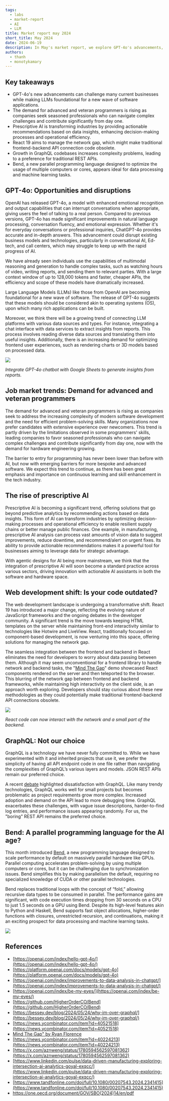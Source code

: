 ```yaml
---
tags:
  - labs
  - market-report
  - AI
  - LLM
title: Market report may 2024
short_title: May 2024
date: 2024-06-19
description: In May's market report, we explore GPT-4o's advancements, the rising demand for veteran programmers, the transformative power of prescriptive AI, React 19's impact on network gaps, the growing complexity of GraphQL codebases, and Bend, a new parallel programming language.
authors:
  - thanh
  - monotykamary
---
```


## Key takeaways

- GPT-4o's new advancements can challenge many current businesses while making LLMs foundational for a new wave of software applications.
- The demand for advanced and veteran programmers is rising as companies seek seasoned professionals who can navigate complex challenges and contribute significantly from day one.
- Prescriptive AI is transforming industries by providing actionable recommendations based on data insights, enhancing decision-making processes and operational efficiency.
- React 19 aims to manage the network gap, which might make traditional frontend-backend API connection code obsolete.
- Growth in GraphQL codebases increases complexity problems, leading to a preference for traditional REST APIs.
- Bend, a new parallel programming language designed to optimize the usage of multiple computers or cores, appears ideal for data processing and machine learning tasks.

## GPT-4o: Opportunities and disruptions

OpenAI has released GPT-4o, a model with enhanced emotional recognition and output capabilities that can interrupt conversations when appropriate, giving users the feel of talking to a real person. Compared to previous versions, GPT-4o has made significant improvements in natural language processing, conversation fluency, and emotional expression. Whether it's for everyday conversations or professional inquiries, ChatGPT-4o provides accurate and in-depth answers. This advancement could disrupt existing business models and technologies, particularly in conversational AI, Ed-tech, and call centers, which may struggle to keep up with the rapid progress of AI.

We have already seen individuals use the capabilities of multimodal reasoning and generation to handle complex tasks, such as watching hours of video, writing reports, and sending them to relevant parties. With a large context window of up to 128,000 tokens and faster, cheaper APIs, the efficiency and scope of these models have dramatically increased.

Large Language Models (LLMs) like those from OpenAI are becoming foundational for a new wave of software. The release of GPT-4o suggests that these models should be considered akin to operating systems (OS), upon which many rich applications can be built.

Moreover, we think there will be a growing trend of connecting LLM platforms with various data sources and types. For instance, integrating a chat interface with data services to extract insights from reports. This process involves reading diverse data sources and translating them into useful insights. Additionally, there is an increasing demand for optimizing frontend user experiences, such as rendering charts or 3D models based on processed data.

![](assets/market-report-may-2024_may-2024-market-report-gpt4o.webp)

_Integrate GPT-4o chatbot with Google Sheets to generate insights from reports._

## Job market trends: Demand for advanced and veteran programmers

The demand for advanced and veteran programmers is rising as companies seek to address the increasing complexity of modern software development and the need for efficient problem-solving skills. Many organizations now prefer candidates with extensive experience over newcomers. This trend is partly driven by the limitations observed in some programmers' skills, leading companies to favor seasoned professionals who can navigate complex challenges and contribute significantly from day one, now with the demand for hardware engineering growing.

The barrier to entry for programming has never been lower than before with AI, but now with emerging barriers for more bespoke and advanced software. We expect this trend to continue, as there has been great emphasis and importance on continuous learning and skill enhancement in the tech industry.

## The rise of prescriptive AI

Prescriptive AI is becoming a significant trend, offering solutions that go beyond predictive analytics by recommending actions based on data insights. This form of AI can transform industries by optimizing decision-making processes and operational efficiency to enable resilient supply chains or better manage public finances. One example, in manufacturing, prescriptive AI analysis can process vast amounts of vision data to suggest improvements, reduce downtime, and recommend/alert on urgent fixes. Its ability to provide actionable recommendations makes it a powerful tool for businesses aiming to leverage data for strategic advantage.

With agentic designs for AI being more mainstream, we think that the integration of prescriptive AI will soon become a standard practice across various sectors, driving innovation with actionable AI assistants in both the software and hardware space.

## Web development shift: Is your code outdated?

The web development landscape is undergoing a transformative shift. React 19 has introduced a major change, reflecting the evolving nature of JavaScript frameworks and the ongoing debates in the developer community. A significant trend is the move towards keeping HTML templates on the server while maintaining front-end interactivity similar to technologies like Hotwire and LiveView. React, traditionally focused on component-based development, is now venturing into this space, offering solutions for managing the network gap.

The seamless integration between the frontend and backend in React eliminates the need for developers to worry about data passing between them. Although it may seem unconventional for a frontend library to handle network and backend tasks, the "[Mind The Gap](https://www.youtube.com/watch?v=zqhE-CepH2g)" demo showcased React components rendered on the server and then teleported to the browser. This blurring of the network gap between frontend and backend frameworks, while maintaining high interactivity on the client side, is an approach worth exploring. Developers should stay curious about these new methodologies as they could potentially make traditional frontend-backend API connections obsolete.

![](assets/market-report-may-2024_may-2024-market-report-react-19.webp)

_React code can now interact with the network and a small part of the backend._

## GraphQL: Not our choice

GraphQL is a technology we have never fully committed to. While we have experimented with it and inherited projects that use it, we prefer the simplicity of having all API endpoint code in one file rather than navigating the complexities of GraphQL’s various layers and models. JSON REST APIs remain our preferred choice.

A recent [debate](https://bessey.dev/blog/2024/05/24/why-im-over-graphql/) highlighted dissatisfaction with GraphQL. Like many trendy technologies, GraphQL works well for small projects but becomes problematic as project requirements grow more complex. Increased adoption and demand on the API lead to more debugging time. GraphQL exacerbates these challenges, with vague issue descriptions, harder-to-find log entries, and performance issues appearing randomly. For us, the "boring" REST API remains the preferred choice.

## Bend: A parallel programming language for the AI age?

This month introduced [Bend](https://higherorderco.com/), a new programming language designed to scale performance by default on massively parallel hardware like GPUs. Parallel computing accelerates problem-solving by using multiple computers or cores, but it can be challenging due to synchronization issues. Bend simplifies this by making parallelism the default, requiring no specialized knowledge of CUDA or other parallel technologies.

Bend replaces traditional loops with the concept of “fold,” allowing recursive data types to be consumed in parallel. The performance gains are significant, with code execution times dropping from 30 seconds on a CPU to just 1.5 seconds on a GPU using Bend. Despite its high-level features akin to Python and Haskell, Bend supports fast object allocations, higher-order functions with closures, unrestricted recursion, and continuations, making it an exciting prospect for data processing and machine learning tasks.

![](assets/market-report-may-2024_may-2024-market-report-ben-lang.webp)

## References

- [https://openai.com/index/hello-gpt-4o/](https://openai.com/index/hello-gpt-4o/)
- [https://platform.openai.com/docs/models/gpt-4o](https://platform.openai.com/docs/models/gpt-4o)
- [https://openai.com/index/improvements-to-data-analysis-in-chatgpt/](https://openai.com/index/improvements-to-data-analysis-in-chatgpt/)
- [https://openai.com/index/be-my-eyes/](https://openai.com/index/be-my-eyes/)
- [https://github.com/HigherOrderCO/Bend](https://github.com/HigherOrderCO/Bend)
- [https://bessey.dev/blog/2024/05/24/why-im-over-graphql/](https://bessey.dev/blog/2024/05/24/why-im-over-graphql/)
- [https://news.ycombinator.com/item?id=40521518](https://news.ycombinator.com/item?id=40521518)
- [Mind The Gap" by Ryan Florence](https://www.notion.so/Market-Report-May-2024-9ad25dcb3fbb4a0ebb9744a44733913c?pvs=21)
- [https://news.ycombinator.com/item?id=40224213](https://news.ycombinator.com/item?id=40224213)
- [https://x.com/aznweng/status/1780594562597081362](https://x.com/aznweng/status/1780594562597081362)
- [https://www.linkedin.com/pulse/data-driven-manufacturing-exploring-intersection-ai-analytics-goyal-exqcc/](https://www.linkedin.com/pulse/data-driven-manufacturing-exploring-intersection-ai-analytics-goyal-exqcc/)
- [https://www.tandfonline.com/doi/full/10.1080/00207543.2024.2341415](https://www.tandfonline.com/doi/full/10.1080/00207543.2024.2341415)
- https://one.oecd.org/document/GOV/SBO(2024)14/en/pdf
